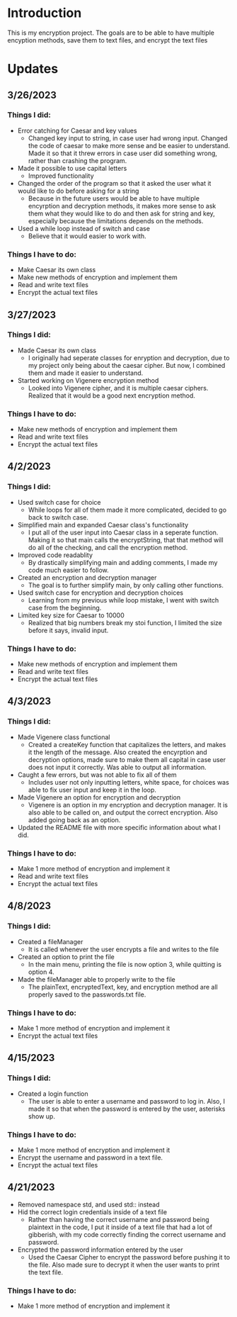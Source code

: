 # Introduction

This is my encryption project. The goals are to be able to have multiple encyption methods, save them to text files, and encrypt the text files

# Updates

## 3/26/2023 <br>

### Things I did:
* Error catching for Caesar and key values
    * Changed key input to string, in case user had wrong input. Changed the code of caesar to make more sense and be easier to understand. Made it so that it threw errors in case user did something wrong, rather than crashing the program.
* Made it possible to use capital letters
    * Improved functionality
* Changed the order of the program so that it asked the user what it would like to do before asking for a string
    * Because in the future users would be able to have multiple encyrption and decryption methods, it makes more sense to ask them what they would like to do and then ask for string and key, especially because the limitations depends on the methods.
* Used a while loop instead of switch and case
    * Believe that it would easier to work with.

### Things I have to do:
* Make Caesar its own class
* Make new methods of encryption and implement them
* Read and write text files
* Encrypt the actual text files
</p>

## 3/27/2023<br>

### Things I did:
* Made Caesar its own class
    * I originally had seperate classes for enryption and decryption, due to my project only being about the caesar cipher. But now, I combined them and made it easier to understand. 
* Started working on Vigenere encryption method
    * Looked into Vigenere cipher, and it is multiple caesar ciphers. Realized that it would be a good next encryption method. 

### Things I have to do:
* Make new methods of encryption and implement them
* Read and write text files
* Encrypt the actual text files
</p>

## 4/2/2023<br>

### Things I did:   
* Used switch case for choice
    * While loops for all of them made it more complicated, decided to go back to switch case.
* Simplified main and expanded Caesar class's functionality
    * I put all of the user input into Caesar class in a seperate function. Making it so that main calls the encryptString, that that method will do all of the checking, and call the encryption method. 
* Improved code readablity 
    * By drastically simplifying main and adding comments, I made my code much easier to follow.
* Created an encryption and decryption manager
    * The goal is to further simplify main, by only calling other functions.
* Used switch case for encryption and decryption choices
    * Learning from my previous while loop mistake, I went with switch case from the beginning.
* Limited key size for Caesar to 10000
    * Realized that big numbers break my stoi function, I limited the size before it says, invalid input. 

### Things I have to do:
* Make new methods of encryption and implement them
* Read and write text files
* Encrypt the actual text files
</p>

## 4/3/2023 <br>
### Things I did:
* Made Vigenere class functional
    * Created a createKey function that capitalizes the letters, and makes it the length of the message. Also created the encyrption and decryption options, made sure to make them all capital in case user does not input it correctly. Was able to output all information.   
* Caught a few errors, but was not able to fix all of them
    * Includes user not only inputting letters, white space, for choices was able to fix user input and keep it in the loop. 
* Made Vigenere an option for encryption and decryption
    * Vigenere is an option in my encryption and decryption manager. It is also able to be called on, and output the correct encryption. Also added going back as an option.
* Updated the README file with more specific information about what I did.

### Things I have to do:
* Make 1 more method of encryption and implement it
* Read and write text files
* Encrypt the actual text files
</p>

## 4/8/2023 <br>
### Things I did:
* Created a fileManager
    * It is called whenever the user encrypts a file and writes to the file
* Created an option to print the file
    * In the main menu, printing the file is now option 3, while quitting is option 4.
* Made the fileManager able to properly write to the file
    * The plainText, encryptedText, key, and encryption method are all properly saved to the passwords.txt file.

### Things I have to do:
* Make 1 more method of encryption and implement it
* Encrypt the actual text files
</p>

## 4/15/2023 <br>
### Things I did:
* Created a login function
    * The user is able to enter a username and password to log in. Also, I made it so that when the password is entered by the user, asterisks show up. 

### Things I have to do:
* Make 1 more method of encryption and implement it
* Encrypt the username and password in a text file. 
* Encrypt the actual text files
</p>

## 4/21/2023 <br>
* Removed namespace std, and used std:: instead
* Hid the correct login credentials inside of a text file
    * Rather than having the correct username and password being plaintext in the code, I put it inside of a text file that had a lot of gibberish, with my code correctly finding the correct username and password.
* Encrypted the password information entered by the user
    * Used the Caesar Cipher to encrypt the password before pushing it to the file. Also made sure to decrypt it when the user wants to print the text file. 

### Things I have to do:
* Make 1 more method of encryption and implement it